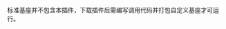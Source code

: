 <!-- ## animation-view -->

<!-- UTSCOMJSON.animation-view.name -->

<!-- UTSCOMJSON.animation-view.description -->

<!-- UTSCOMJSON.animation-view.compatibility -->

标准基座并不包含本插件，下载插件后需编写调用代码并打包自定义基座才可运行。

<!-- UTSCOMJSON.animation-view.attribute -->

<!-- UTSCOMJSON.animation-view.event -->

<!-- UTSCOMJSON.animation-view.children -->

<!-- UTSCOMJSON.animation-view.example -->

<!-- UTSCOMJSON.animation-view.reference -->
